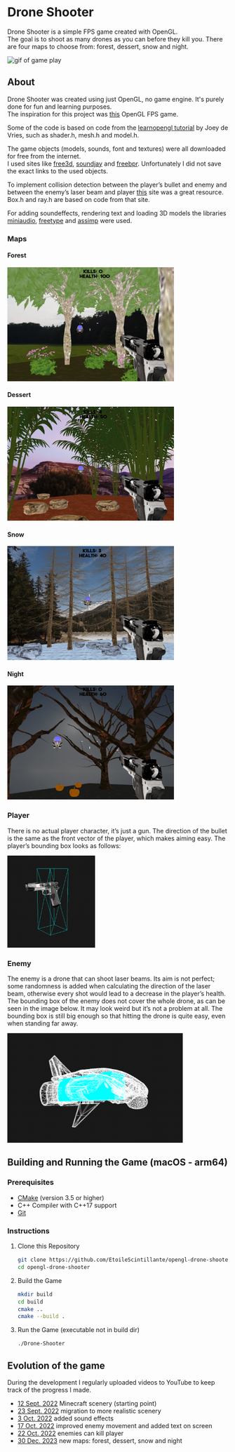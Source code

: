 # Drone Shooter
Drone Shooter is a simple FPS game created with OpenGL.  
The goal is to shoot as many drones as you can before they kill you.
There are four maps to choose from: forest, dessert, snow and night. 

<img src="doc/ingame_gif.gif" width="400" height="290" alt="gif of game play" />

## About
Drone Shooter was created using just OpenGL, no game engine. It's purely done for fun and learning purposes.  
The inspiration for this project was [this](https://www.youtube.com/watch?v=wIIxI3P_TCc) OpenGL FPS game.

Some of the code is based on code from the [learnopengl tutorial](https://learnopengl.com/) by Joey de Vries,
such as shader.h, mesh.h and model.h.  

The game objects (models, sounds, font and textures) were all downloaded for free from the internet.  
I used sites like [free3d](https://free3d.com/), [soundjay](https://www.soundjay.com/gun-sound-effect.html) and [freebpr](https://freepbr.com/). Unfortunately I did not save the exact links to the used objects.  

To implement collision detection between the player’s bullet and enemy and between the enemy’s laser beam and player [this](https://www.scratchapixel.com/lessons/3d-basic-rendering/minimal-ray-tracer-rendering-simple-shapes/ray-box-intersection) site was a great resource. Box.h and ray.h are based on code from that site. 

For adding soundeffects, rendering text and loading 3D models the libraries [miniaudio](https://github.com/mackron/miniaudio), [freetype](http://freetype.org/) and [assimp](https://github.com/assimp/assimp) were used.

### Maps
#### Forest     
<img src="doc/ingame_forest.jpg" width="380" height="260" alt="screenshot of forest map" />

#### Dessert   
<img src="doc/ingame_dessert.jpg" width="380" height="260" alt="screenshot of dessert map" />

#### Snow  
<img src="doc/ingame_snow.jpg" width="380" height="260" alt="screenshot of snow map" />

#### Night
<img src="doc/ingame_night.jpg" width="380" height="260" alt="screenshot of night map" />  

### Player
There is no actual player character, it’s just a gun. The direction of the bullet is the same as the front vector of the player, which makes aiming easy. The player’s bounding box looks as follows:

<img src="doc/player_bbox/front_side.png" width="200" height="210" alt="bounding box player" />

### Enemy
The enemy is a drone that can shoot laser beams. Its aim is not perfect; some randomness is added when calculating the direction of the laser beam, otherwise every shot would lead to a decrease in the player’s health.   
The bounding box of the enemy does not cover the whole drone, as can be seen in the image below. It may look weird but it’s not a problem at all. The bounding box is still big enough so that hitting the drone is quite easy, even when standing far away. 

<img src="doc/enemy_bbox/front_side.png" width="400" height="250" alt="bounding box enemy" />

## Building and Running the Game (macOS - arm64) 
### Prerequisites

- [CMake](https://cmake.org) (version 3.5 or higher)
- C++ Compiler with C++17 support
- [Git](https://git-scm.com)

### Instructions
1. Clone this Repository

    ```bash
    git clone https://github.com/EtoileScintillante/opengl-drone-shooter.git
    cd opengl-drone-shooter
    ```

2. Build the Game

    ```bash
    mkdir build
    cd build
    cmake ..
    cmake --build .
    ```

3. Run the Game (executable not in build dir)

    ```bash
    ./Drone-Shooter
    ```

## Evolution of the game
During the development I regularly uploaded videos to YouTube to keep track of the progress I made.

- [12 Sept. 2022](https://youtu.be/qpYmfjfTjCA) Minecraft scenery (starting point)
- [23 Sept. 2022](https://youtu.be/ef7LN32q7J0) migration to more realistic scenery
- [3 Oct. 2022](https://youtu.be/Qg2YRp42_rg) added sound effects
- [17 Oct. 2022](https://youtu.be/Spv8I2WCzuU) improved enemy movement and added text on screen
- [22 Oct. 2022](https://youtu.be/Ox03BBIdRAc) enemies can kill player
- [30 Dec. 2023](https://youtu.be/gNRvBvoy_qI) new maps: forest, dessert, snow and night